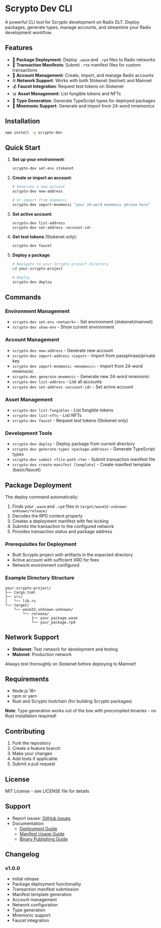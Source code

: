 # Scrypto Dev CLI

A powerful CLI tool for Scrypto development on Radix DLT. Deploy packages, generate types, manage accounts, and streamline your Radix development workflow.

## Features

- 🚀 **Package Deployment**: Deploy `.wasm` and `.rpd` files to Radix networks
- 📝 **Transaction Manifests**: Submit `.rtm` manifest files for custom transactions
- 🔑 **Account Management**: Create, import, and manage Radix accounts
- 🌐 **Network Support**: Works with both Stokenet (testnet) and Mainnet
- 💰 **Faucet Integration**: Request test tokens on Stokenet
- 📊 **Asset Management**: List fungible tokens and NFTs
- 🔧 **Type Generation**: Generate TypeScript types for deployed packages
- 🔐 **Mnemonic Support**: Generate and import from 24-word mnemonics

## Installation

```bash
npm install -g scrypto-dev
```

## Quick Start

1. **Set up your environment**:
   ```bash
   scrypto-dev set-env stokenet
   ```

2. **Create or import an account**:
   ```bash
   # Generate a new account
   scrypto-dev new-address
   
   # Or import from mnemonic
   scrypto-dev import-mnemonic "your 24-word mnemonic phrase here"
   ```

3. **Set active account**:
   ```bash
   scrypto-dev list-address
   scrypto-dev set-address <account-id>
   ```

4. **Get test tokens** (Stokenet only):
   ```bash
   scrypto-dev faucet
   ```

5. **Deploy a package**:
   ```bash
   # Navigate to your Scrypto project directory
   cd your-scrypto-project
   
   # Deploy
   scrypto-dev deploy
   ```

## Commands

### Environment Management
- `scrypto-dev set-env <network>` - Set environment (stokenet/mainnet)
- `scrypto-dev show-env` - Show current environment

### Account Management
- `scrypto-dev new-address` - Generate new account
- `scrypto-dev import-address <input>` - Import from passphrase/private key
- `scrypto-dev import-mnemonic <mnemonic>` - Import from 24-word mnemonic
- `scrypto-dev generate-mnemonic` - Generate new 24-word mnemonic
- `scrypto-dev list-address` - List all accounts
- `scrypto-dev set-address <account-id>` - Set active account

### Asset Management
- `scrypto-dev list-fungibles` - List fungible tokens
- `scrypto-dev list-nfts` - List NFTs
- `scrypto-dev faucet` - Request test tokens (Stokenet only)

### Development Tools
- `scrypto-dev deploy` - Deploy package from current directory
- `scrypto-dev generate-types <package-address>` - Generate TypeScript types
- `scrypto-dev submit <file-path.rtm>` - Submit transaction manifest file
- `scrypto-dev create-manifest [template]` - Create manifest template (basic/faucet)

## Package Deployment

The deploy command automatically:
1. Finds your `.wasm` and `.rpd` files in `target/wasm32-unknown-unknown/release/`
2. Decodes the RPD content properly
3. Creates a deployment manifest with fee locking
4. Submits the transaction to the configured network
5. Provides transaction status and package address

### Prerequisites for Deployment
- Built Scrypto project with artifacts in the expected directory
- Active account with sufficient XRD for fees
- Network environment configured

### Example Directory Structure
```
your-scrypto-project/
├── Cargo.toml
├── src/
│   └── lib.rs
└── target/
    └── wasm32-unknown-unknown/
        └── release/
            ├── your_package.wasm
            └── your_package.rpd
```

## Network Support

- **Stokenet**: Test network for development and testing
- **Mainnet**: Production network

Always test thoroughly on Stokenet before deploying to Mainnet!

## Requirements

- Node.js 18+ 
- npm or yarn
- Rust and Scrypto toolchain (for building Scrypto packages)

**Note**: Type generation works out of the box with precompiled binaries - no Rust installation required!

## Contributing

1. Fork the repository
2. Create a feature branch
3. Make your changes
4. Add tests if applicable
5. Submit a pull request

## License

MIT License - see LICENSE file for details

## Support

- Report issues: [GitHub Issues](https://github.com/yourusername/scrypto-dev-cli/issues)
- Documentation: 
  - [Deployment Guide](DEPLOY_USAGE.md)
  - [Manifest Usage Guide](MANIFEST_USAGE.md)
  - [Binary Publishing Guide](BINARY_PUBLISHING_GUIDE.md)

## Changelog

### v1.0.0
- Initial release
- Package deployment functionality
- Transaction manifest submission
- Manifest template generation
- Account management
- Network configuration
- Type generation
- Mnemonic support
- Faucet integration